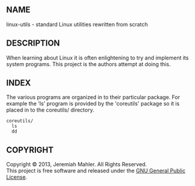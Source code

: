 
NAME
----

linux-utils - standard Linux utilities rewritten from scratch

DESCRIPTION
-----------

When learning about Linux it is often enlightening to try and
implement its system programs.  This project is the authors
attempt at doing this.

INDEX
-----

The various programs are organized in to their particular package.
For example the 'ls' program is provided by the 'coreutils' package
so it is placed in to the coreutils/ directory.

    coreutils/
      ls
      dd

COPYRIGHT
---------

Copyright &copy; 2013, Jeremiah Mahler.  All Rights Reserved.<br>
This project is free software and released under
the [GNU General Public License][gpl].

 [gpl]: http://www.gnu.org/licenses/gpl.html


